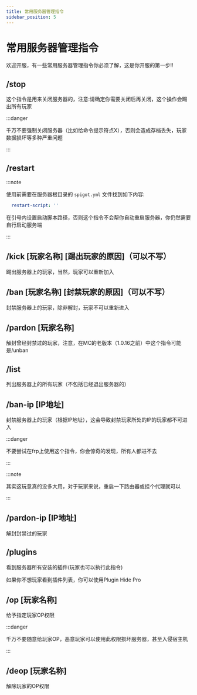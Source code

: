 ```yaml
---
title: 常用服务器管理指令
sidebar_position: 5
---
```


# 常用服务器管理指令

欢迎开服，有一些常用服务器管理指令你必须了解，这是你开服的第一步!!

## /stop

这个指令是用来关闭服务器的，注意:请确定你需要关闭后再关闭，这个操作会踢出所有玩家

:::danger

千万不要强制关闭服务器（比如给命令提示符点X），否则会造成存档丢失，玩家数据损坏等多种严重问题

:::

## /restart

:::note

使用前需要在服务器根目录的 `spigot.yml` 文件找到如下内容:
```yaml
  restart-script: ''
```
在引号内设置启动脚本路径，否则这个指令不会帮你自动重启服务器，你仍然需要自行启动服务端

:::

## /kick [玩家名称] [踢出玩家的原因]（可以不写）

踢出服务器上的玩家，当然，玩家可以重新加入

## /ban [玩家名称] [封禁玩家的原因]（可以不写）

封禁服务器上的玩家，除非解封，玩家不可以重新进入

## /pardon [玩家名称]

解封曾经封禁过的玩家，注意，在MC的老版本（1.0.16之前）中这个指令可能是/unban

## /list

列出服务器上的所有玩家（不包括已经退出服务器的）

## /ban-ip [IP地址]

封禁服务器上的玩家（根据IP地址），这会导致封禁玩家所处的IP的玩家都不可进入

:::danger

不要尝试在frp上使用这个指令，你会惊奇的发现，所有人都进不去

:::

:::note

其实这玩意真的没多大用，对于玩家来说，重启一下路由器或挂个代理就可以

:::

## /pardon-ip [IP地址]

解封封禁过的玩家

## /plugins

看到服务器所有安装的插件(玩家也可以执行此指令)

如果你不想玩家看到插件列表，你可以使用Plugin Hide Pro

## /op [玩家名称]

给予指定玩家OP权限

:::danger

千万不要随意给玩家OP，恶意玩家可以使用此权限损坏服务器，甚至入侵宿主机

:::

## /deop [玩家名称]

解除玩家的OP权限
